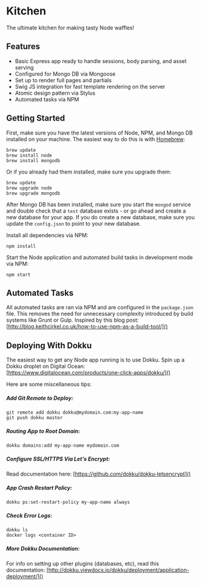Kitchen
=======

The ultimate kitchen for making tasty Node waffles!

## Features

* Basic Express app ready to handle sessions, body parsing, and asset serving
* Configured for Mongo DB via Mongoose
* Set up to render full pages and partials
* Swig JS integration for fast template rendering on the server
* Atomic design pattern via Stylus
* Automated tasks via NPM



## Getting Started

First, make sure you have the latest versions of Node, NPM, and Mongo DB installed on your machine. The easiest way to do this is with [Homebrew](http://brew.sh/):
```
brew update
brew install node
brew install mongodb
```

Or if you already had them installed, make sure you upgrade them:
```
brew update
brew upgrade node
brew upgrade mongodb
```

After Mongo DB has been installed, make sure you start the `mongod` service and double check that a `test` database exists - or go ahead and create a new database for your app. If you do create a new database, make sure you update the `config.json` to point to your new database.

Install all dependencies via NPM:
```
npm install
```

Start the Node application and automated build tasks in development mode via NPM:
```
npm start
```



## Automated Tasks

All automated tasks are ran via NPM and are configured in the `package.json` file. This removes the need for unnecessary complexity introduced by build systems like Grunt or Gulp. Inspired by this blog post: [http://blog.keithcirkel.co.uk/how-to-use-npm-as-a-build-tool/]()



## Deploying With Dokku

The easiest way to get any Node app running is to use Dokku. Spin up a Dokku droplet on Digital Ocean: [https://www.digitalocean.com/products/one-click-apps/dokku/]()

Here are some miscellaneous tips:

##### Add Git Remote to Deploy:

```
git remote add dokku dokku@mydomain.com:my-app-name
git push dokku master
```

##### Routing App to Root Domain:

```
dokku domains:add my-app-name mydomain.com
```

##### Configure SSL/HTTPS Via Let's Encrypt:

Read documentation here: [https://github.com/dokku/dokku-letsencrypt]()

##### App Crash Restart Policy:

```
dokku ps:set-restart-policy my-app-name always
```

##### Check Error Logs:

```
dokku ls
docker logs <container ID>
```

##### More Dokku Documentation:

For info on setting up other plugins (databases, etc), read this documentation: [http://dokku.viewdocs.io/dokku/deployment/application-deployment/]()
